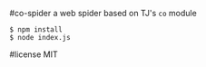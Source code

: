 #co-spider
a web spider based on TJ's `co` module

```
$ npm install
$ node index.js
```

#license
MIT
  